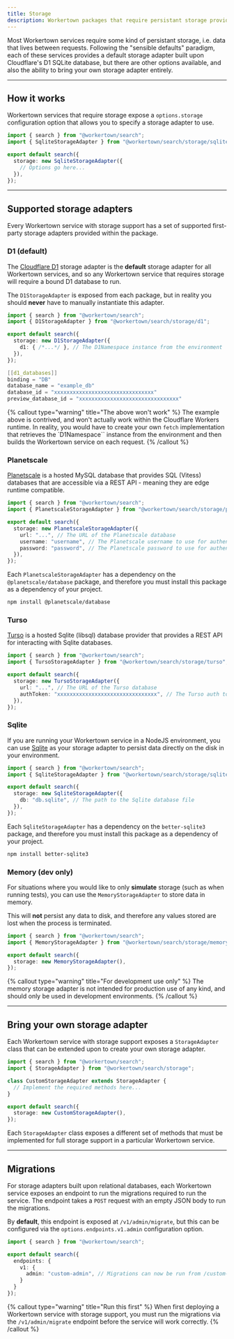 ```yaml
---
title: Storage
description: Workertown packages that require persistant storage provide a simple way for you to provide your own storage implementations.
---
```


Most Workertown services require some kind of persistant storage, i.e. data that
lives between requests. Following the "sensible defaults" paradigm, each of
these services provides a default storage adapter built upon Cloudflare's D1
SQLite database, but there are other options available, and also the ability to
bring your own storage adapter entirely.

---

## How it works

Workertown services that require storage expose a `options.storage`
configuration option that allows you to specify a storage adapter to use.

```ts
import { search } from "@workertown/search";
import { SqliteStorageAdapter } from "@workertown/search/storage/sqlite";

export default search({
  storage: new SqliteStorageAdapter({
    // Options go here...
  }),
});
```

---

## Supported storage adapters

Every Workertown service with storage support has a set of supported first-party
storage adapters provided within the package.

### D1 (default)

The [Cloudflare D1](https://developers.cloudflare.com/d1/) storage adapter is
the **default** storage adapter for all Workertown services, and so any
Workertown service that requires storage will require a bound D1 database to
run.

The `D1StorageAdapter` is exposed from each package, but in reality you should
**never** have to manually instantiate this adapter.

```ts
import { search } from "@workertown/search";
import { D1StorageAdapter } from "@workertown/search/storage/d1";

export default search({
  storage: new D1StorageAdapter({
    d1: { /*...*/ }, // The D1Namespace instance from the environment
  }),
});
```

```c
[[d1_databases]]
binding = "DB"
database_name = "example_db"
database_id = "xxxxxxxxxxxxxxxxxxxxxxxxxxxxxxxx"
preview_database_id = "xxxxxxxxxxxxxxxxxxxxxxxxxxxxxxxx"
```

{% callout type="warning" title="The above won't work" %}
The example above is contrived, and won't actually work within the Cloudflare
Workers runtime. In reality, you would have to create your own `fetch`
implementation that retrieves the `D1Namespace`` instance from the environment
and then builds the Workertown service on each request.
{% /callout %}

### Planetscale

[Planetscale](https://planetscale.com) is a hosted MySQL database that provides
SQL (Vitess) databases that are accessible via a REST API - meaning they are
edge runtime compatible.

```ts
import { search } from "@workertown/search";
import { PlanetscaleStorageAdapter } from "@workertown/search/storage/planetscale";

export default search({
  storage: new PlanetscaleStorageAdapter({
    url: "...", // The URL of the Planetscale database
    username: "username", // The Planetscale username to use for authentication
    password: "password", // The Planetscale password to use for authentication
  }),
});
```

Each `PlanetscaleStorageAdapter` has a dependency on the `@planetscale/database`
package, and therefore you must install this package as a dependency of your
project.

```bash
npm install @planetscale/database
```

### Turso

[Turso](https://turso.tech) is a hosted Sqlite (libsql) database provider that
provides a REST API for interacting with Sqlite databases.

```ts
import { search } from "@workertown/search";
import { TursoStorageAdapter } from "@workertown/search/storage/turso";

export default search({
  storage: new TursoStorageAdapter({
    url: "...", // The URL of the Turso database
    authToken: "xxxxxxxxxxxxxxxxxxxxxxxxxxxxxxxx", // The Turso auth token to use for authentication
  }),
});
```

### Sqlite

If you are running your Workertown service in a NodeJS environment, you can use
[Sqlite](https://www.sqlite.org/index.html) as your storage adapter to persist
data directly on the disk in your environment.

```ts
import { search } from "@workertown/search";
import { SqliteStorageAdapter } from "@workertown/search/storage/sqlite";

export default search({
  storage: new SqliteStorageAdapter({
    db: "db.sqlite", // The path to the Sqlite database file
  }),
});
```

Each `SqliteStorageAdapter` has a dependency on the `better-sqlite3` package,
and therefore you must install this package as a dependency of your project.

```bash
npm install better-sqlite3
```

### Memory (dev only)

For situations where you would like to only **simulate** storage (such as when
running tests), you can use the `MemoryStorageAdapter` to store data in memory.

This will **not** persist any data to disk, and therefore any values stored are
lost when the process is terminated.

```ts
import { search } from "@workertown/search";
import { MemoryStorageAdapter } from "@workertown/search/storage/memory";

export default search({
  storage: new MemoryStorageAdapter(),
});
```

{% callout type="warning" title="For development use only" %}
The memory storage adapter is not intended for production use of any kind, and
should only be used in development environments.
{% /callout %}

---

## Bring your own storage adapter

Each Workertown service with storage support exposes a `StorageAdapter` class
that can be extended upon to create your own storage adapter.

```ts
import { search } from "@workertown/search";
import { StorageAdapter } from "@workertown/search/storage";

class CustomStorageAdapter extends StorageAdapter {
  // Implement the required methods here...
}

export default search({
  storage: new CustomStorageAdapter(),
});
```

Each `StorageAdapter` class exposes a different set of methods that must be
implemented for full storage support in a particular Workertown service.

---

## Migrations

For storage adapters built upon relational databases, each Workertown service
exposes an endpoint to run the migrations required to run the service. The
endpoint takes a `POST` request with an empty JSON body to run the migrations.

By **default**, this endpoint is exposed at `/v1/admin/migrate`, but this can be
configured via the `options.endpoints.v1.admin` configuration option.

```ts
import { search } from "@workertown/search";

export default search({
  endpoints: {
    v1: {
      admin: "custom-admin", // Migrations can now be run from /custom-admin/migrate
    }
  }
});
```

{% callout type="warning" title="Run this first" %}
When first deploying a Workertown service with storage support, you must run the
migrations via the `/v1/admin/migrate` endpoint before the service will work
correctly.
{% /callout %}
